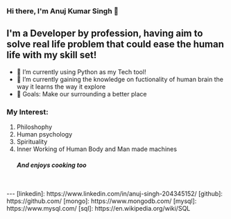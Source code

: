 ### Hi there, I'm Anuj Kumar Singh  👋

## I'm a Developer by profession, having aim to solve real life problem that could ease the human life with my skill set!
- 🔭 I’m currently using Python as my Tech tool!
- 🌱 I’m currently gaining the knowledge on fuctionality of human brain the way it learns the way it explore 
- 🥅 Goals: Make our surrounding a better place 
### My Interest:
1. Philoshophy 
2. Human psychology
3. Spirituality
4. Inner Working of Human Body and Man made machines
     ###### **And enjoys cooking too**


<br />
---
[linkedin]:  https://www.linkedin.com/in/anuj-singh-204345152/
[github]: https://github.com/
[mongo]: https://www.mongodb.com/
[mysql]: https://www.mysql.com/
[sql]: https://en.wikipedia.org/wiki/SQL


